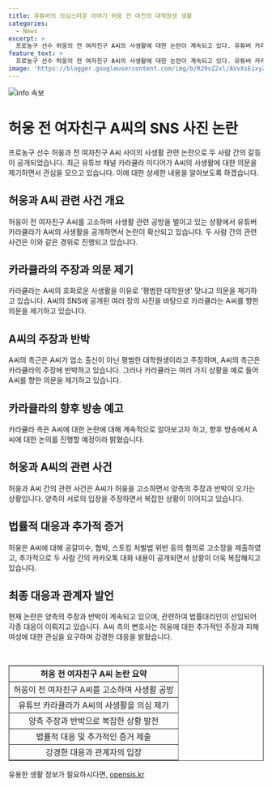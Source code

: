 ```yaml
---
title: 유튜버의 의심스러운 이야기 허웅 전 여친의 대학원생 생활
categories:
  - News
excerpt: >
  프로농구 선수 허웅의 전 여자친구 A씨의 사생활에 대한 논란이 계속되고 있다. 유튜버 카라큘라 미디어는 A씨의 평범한 대학원생으로의 정체성을 의심하며, A씨의 SNS 사진을 공개했다. 또한, 이선균 협박녀와의 관련이나 과거 전과 등을 언급하며 의혹을 제기했다. 허웅과 A씨는 서로의 사생활을 폭로하며 공방을 벌이고 있으며, 카카오톡 대화 내용도 공개되었다. 허웅 측은 A씨에 대해 공갈미수, 협박 등 혐의로 고소장을 제출했으며, A씨는 법률대리인을 선임하여 진실공방에 나섰다. 논란은 계속되고 있으며, 사람들의 이목을 끄는 여러 의혹이 논의되고 있다.
feature_text: >
  프로농구 선수 허웅의 전 여자친구 A씨의 사생활에 대한 논란이 계속되고 있다. 유튜버 카라큘라 미디어는 A씨의 평범한 대학원생으로의 정체성을 의심하며, A씨의 SNS 사진을 공개했다. 또한, 이선균 협박녀와의 관련이나 과거 전과 등을 언급하며 의혹을 제기했다. 허웅과 A씨는 서로의 사생활을 폭로하며 공방을 벌이고 있으며, 카카오톡 대화 내용도 공개되었다. 허웅 측은 A씨에 대해 공갈미수, 협박 등 혐의로 고소장을 제출했으며, A씨는 법률대리인을 선임하여 진실공방에 나섰다. 논란은 계속되고 있으며, 사람들의 이목을 끄는 여러 의혹이 논의되고 있다.
image: 'https://blogger.googleusercontent.com/img/b/R29vZ2xl/AVvXsEixyZcFfHzMRdzZMjFBmAUKJYCLCGyLL1o632UiGVXcaFdKo_bkvkuCioo0uUKlGfBVcT3P84aROyZIXSBEx3Aw5nCQ3pTgDom1WDC4m8eifvWiAmWEEVb4x6G_l8C0QH225ldMjyaFvpxGEBGNO37VmDTDMHGhJPq73UglMfDca1-0aw/s1600/blogspot.png'
---
```


<p><img src="https://blogger.googleusercontent.com/img/b/R29vZ2xl/AVvXsEixyZcFfHzMRdzZMjFBmAUKJYCLCGyLL1o632UiGVXcaFdKo_bkvkuCioo0uUKlGfBVcT3P84aROyZIXSBEx3Aw5nCQ3pTgDom1WDC4m8eifvWiAmWEEVb4x6G_l8C0QH225ldMjyaFvpxGEBGNO37VmDTDMHGhJPq73UglMfDca1-0aw/s1600/blogspot.png" alt="info 속보" /></p>

<h1>허웅 전 여자친구 A씨의 SNS 사진 논란</h1>

<p data-ke-size="size16">프로농구 선수 허웅과 전 여자친구 A씨 사이의 사생활 관련 논란으로 두 사람 간의 갈등이 공개되었습니다. 최근 유튜브 채널 카라큘라 미디어가 A씨의 사생활에 대한 의문을 제기하면서 관심을 모으고 있습니다. 이에 대한 상세한 내용을 알아보도록 하겠습니다.</p>

<h2>허웅과 A씨 관련 사건 개요</h2>

<p data-ke-size="size16">허웅이 전 여자친구 A씨를 고소하며 사생활 관련 공방을 벌이고 있는 상황에서 유튜버 카라큘라가 A씨의 사생활을 공개하면서 논란이 확산되고 있습니다. 두 사람 간의 관련 사건은 이와 같은 경위로 진행되고 있습니다.</p>

<h2>카라큘라의 주장과 의문 제기</h2>

<p data-ke-size="size16">카라큘라는 A씨의 호화로운 사생활을 이유로 '평범한 대학원생' 맞냐고 의문을 제기하고 있습니다. A씨의 SNS에 공개된 여러 장의 사진을 바탕으로 카라큘라는 A씨를 향한 의문을 제기하고 있습니다.</p>

<h2>A씨의 주장과 반박</h2>

<p data-ke-size="size16">A씨의 측근은 A씨가 업소 출신이 아닌 평범한 대학원생이라고 주장하며, A씨의 측근은 카라큘라의 주장에 반박하고 있습니다. 그러나 카라큘라는 여러 가지 상황을 예로 들어 A씨를 향한 의문을 제기하고 있습니다.</p>

<h2>카라큘라의 향후 방송 예고</h2>

<p data-ke-size="size16">카라큘라 측은 A씨에 대한 논란에 대해 계속적으로 알아보고자 하고, 향후 방송에서 A씨에 대한 논의를 진행할 예정이라 밝혔습니다.</p>

<h2>허웅과 A씨의 관련 사건</h2>

<p data-ke-size="size16">허웅과 A씨 간의 관련 사건은 A씨가 허웅을 고소하면서 양측의 주장과 반박이 오가는 상황입니다. 양측이 서로의 입장을 주장하면서 복잡한 상황이 이어지고 있습니다.</p>

<h2>법률적 대응과 추가적 증거</h2>

<p data-ke-size="size16">허웅은 A씨에 대해 공갈미수, 협박, 스토킹 처벌법 위반 등의 혐의로 고소장을 제출하였고, 추가적으로 두 사람 간의 카카오톡 대화 내용이 공개되면서 상황이 더욱 복잡해지고 있습니다.</p>

<h2>최종 대응과 관계자 발언</h2>

<p data-ke-size="size16">현재 논란은 양측의 주장과 반박이 계속되고 있으며, 관련하여 법률대리인이 선임되어 각종 대응이 이뤄지고 있습니다. A씨 측의 변호사는 허웅에 대한 추가적인 주장과 피해 여성에 대한 관심을 요구하며 강경한 대응을 밝혔습니다.</p>

<p data-ke-size="size16">&nbsp;</p>

<table style="width: 100%;" border="1">
<tbody>
<tr>
<td style="text-align: center; height: 17px;"><b>허웅 전 여자친구 A씨 논란 요약</b></td>
</tr>
<tr>
<td style="text-align: center; height: 17px;">허웅이 전 여자친구 A씨를 고소하며 사생활 공방</td>
</tr>
<tr>
<td style="text-align: center; height: 17px;">유튜브 카라큘라가 A씨의 사생활을 의심 제기</td>
</tr>
<tr>
<td style="text-align: center; height: 17px;">양측 주장과 반박으로 복잡한 상황 발전</td>
</tr>
<tr>
<td style="text-align: center; height: 17px;">법률적 대응 및 추가적인 증거 제출</td>
</tr>
<tr>
<td style="text-align: center; height: 17px;">강경한 대응과 관계자의 입장</td>
</tr>
</tbody>
</table>
유용한 생활 정보가 필요하시다면, <a href="https://opensis.kr" rel="dofollow">opensis.kr</a>


